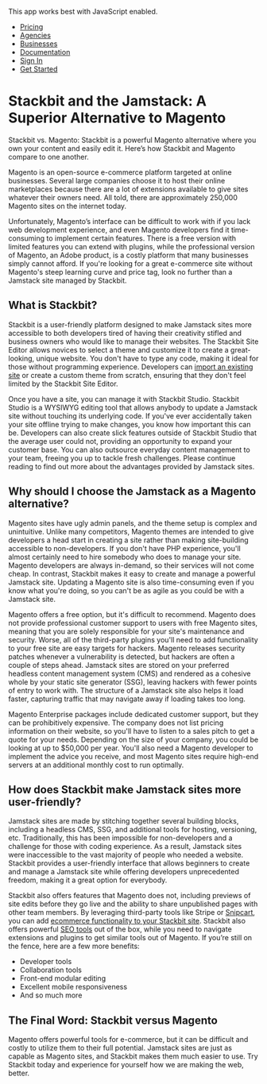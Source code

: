 This app works best with JavaScript enabled.





-   [Pricing](/pricing)
-   [Agencies](/agencies)
-   [Businesses](/businesses)
-   [Documentation](https://www.stackbit.com/docs/)
-   [Sign In](https://app.stackbit.com/)
-   <a href="https://app.stackbit.com/create" class="button-component button-component-theme-accent button-component-hollow"><span>Get Started</span></a>

Stackbit and the Jamstack: A Superior Alternative to Magento
============================================================

Stackbit vs. Magento: Stackbit is a powerful Magento alternative where you own your content and easily edit it. Here’s how Stackbit and Magento compare to one another.

Magento is an open-source e-commerce platform targeted at online businesses. Several large companies choose it to host their online marketplaces because there are a lot of extensions available to give sites whatever their owners need. All told, there are approximately 250,000 Magento sites on the internet today.

Unfortunately, Magento’s interface can be difficult to work with if you lack web development experience, and even Magento developers find it time-consuming to implement certain features. There is a free version with limited features you can extend with plugins, while the professional version of Magento, an Adobe product, is a costly platform that many businesses simply cannot afford. If you're looking for a great e-commerce site without Magento's steep learning curve and price tag, look no further than a Jamstack site managed by Stackbit.

What is Stackbit?
-----------------

Stackbit is a user-friendly platform designed to make Jamstack sites more accessible to both developers tired of having their creativity stifled and business owners who would like to manage their websites. The Stackbit Site Editor allows novices to select a theme and customize it to create a great-looking, unique website. You don't have to type any code, making it ideal for those without programming experience. Developers can [import an existing site](https://app.stackbit.com/import) or create a custom theme from scratch, ensuring that they don't feel limited by the Stackbit Site Editor.

Once you have a site, you can manage it with Stackbit Studio. Stackbit Studio is a WYSIWYG editing tool that allows anybody to update a Jamstack site without touching its underlying code. If you've ever accidentally taken your site offline trying to make changes, you know how important this can be. Developers can also create slick features outside of Stackbit Studio that the average user could not, providing an opportunity to expand your customer base. You can also outsource everyday content management to your team, freeing you up to tackle fresh challenges. Please continue reading to find out more about the advantages provided by Jamstack sites.

Why should I choose the Jamstack as a Magento alternative?
----------------------------------------------------------

Magento sites have ugly admin panels, and the theme setup is complex and unintuitive. Unlike many competitors, Magento themes are intended to give developers a head start in creating a site rather than making site-building accessible to non-developers. If you don't have PHP experience, you'll almost certainly need to hire somebody who does to manage your site. Magento developers are always in-demand, so their services will not come cheap. In contrast, Stackbit makes it easy to create and manage a powerful Jamstack site. Updating a Magento site is also time-consuming even if you know what you're doing, so you can't be as agile as you could be with a Jamstack site.

Magento offers a free option, but it's difficult to recommend. Magento does not provide professional customer support to users with free Magento sites, meaning that you are solely responsible for your site's maintenance and security. Worse, all of the third-party plugins you'll need to add functionality to your free site are easy targets for hackers. Magento releases security patches whenever a vulnerability is detected, but hackers are often a couple of steps ahead. Jamstack sites are stored on your preferred headless content management system (CMS) and rendered as a cohesive whole by your static site generator (SSG), leaving hackers with fewer points of entry to work with. The structure of a Jamstack site also helps it load faster, capturing traffic that may navigate away if loading takes too long.

Magento Enterprise packages include dedicated customer support, but they can be prohibitively expensive. The company does not list pricing information on their website, so you'll have to listen to a sales pitch to get a quote for your needs. Depending on the size of your company, you could be looking at up to $50,000 per year. You'll also need a Magento developer to implement the advice you receive, and most Magento sites require high-end servers at an additional monthly cost to run optimally. 

How does Stackbit make Jamstack sites more user-friendly?
---------------------------------------------------------

Jamstack sites are made by stitching together several building blocks, including a headless CMS, SSG, and additional tools for hosting, versioning, etc. Traditionally, this has been impossible for non-developers and a challenge for those with coding experience. As a result, Jamstack sites were inaccessible to the vast majority of people who needed a website. Stackbit provides a user-friendly interface that allows beginners to create and manage a Jamstack site while offering developers unprecedented freedom, making it a great option for everybody.

Stackbit also offers features that Magento does not, including previews of site edits before they go live and the ability to share unpublished pages with other team members. By leveraging third-party tools like Stripe or [Snipcart](https://snipcart.com/blog/manage-jamstack-websites-stackbit), you can add [ecommerce functionality to your Stackbit site](https://www.stackbit.com/blog/ecommerce-jamstack/). Stackbit also offers powerful [SEO tools](https://www.stackbit.com/blog/seo-tools/) out of the box, while you need to navigate extensions and plugins to get similar tools out of Magento. If you’re still on the fence, here are a few more benefits:

-   Developer tools
-   Collaboration tools
-   Front-end modular editing
-   Excellent mobile responsiveness
-   And so much more

The Final Word: Stackbit versus Magento
---------------------------------------

Magento offers powerful tools for e-commerce, but it can be difficult and costly to utilize them to their full potential. Jamstack sites are just as capable as Magento sites, and Stackbit makes them much easier to use. Try Stackbit today and experience for yourself how we are making the web, better.










